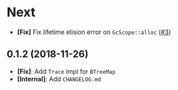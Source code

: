 # Next

- **[Fix]** Fix lifetime elision error on `GcScope::alloc` ([#3](https://github.com/open-flash/rust-scoped-gc/pull/3))

## 0.1.2 (2018-11-26)

- **[Fix]**: Add `Trace` impl for `BTreeMap`
- **[Internal]**: Add `CHANGELOG.md`
